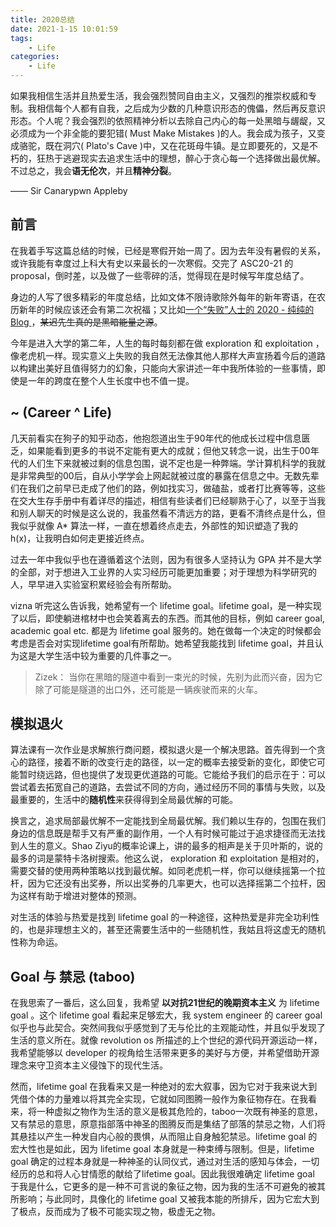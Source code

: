 ```yaml
---
title: 2020总结
date: 2021-1-15 10:01:59
tags:
    - Life
categories:
    - Life
---
```




如果我相信生活并且热爱生活，我会强烈赞同自由主义，又强烈的推崇权威和专制。我相信每个人都有自我，之后成为少数的几种意识形态的傀儡，然后再反意识形态。个人呢？我会强烈的依照精神分析以去除自己内心的每一处黑暗与龌龊，又必须成为一个非全能的要犯错( Must Make Mistakes )的人。我会成为孩子，又变成骆驼，既在洞穴( Plato's Cave )中，又在花斑母牛镇。是立即要死的，又是不朽的，狂热于逃避现实去追求生活中的理想，醉心于贪心每一个选择做出最优解。不过总之，我会**语无伦次**，并且**精神分裂**。

—— Sir Canarypwn Appleby

## 前言

在我着手写这篇总结的时候，已经是寒假开始一周了。因为去年没有暑假的关系，或许我能有幸度过上科大有史以来最长的一次寒假。交完了 ASC20-21 的proposal，倒时差，以及做了一些零碎的活，觉得现在是时候写年度总结了。

身边的人写了很多精彩的年度总结，比如文体不限诗歌除外每年的新年寄语，在农历新年的时候应该还会有第二次祝福；又比如[一个“失败”人士的 2020 - 纯纯的 Blog ](https://blog.zhuangty.com/2020/12/24/2020/#more)，<del>某迟先生真的是黑暗能量之源</del>。

今年是进入大学的第二年，人生的每时每刻都在做 exploration 和 exploitation ，像老虎机一样。现实意义上失败的我自然无法像其他人那样大声宣扬着今后的道路以构建出美好且值得努力的幻象，只能向大家讲述一年中我所体验的一些事情，即使是一年的跨度在整个人生长度中也不值一提。

## ~ (Career ^ Life) 

几天前看实在狗子的知乎动态，他抱怨道出生于90年代的他成长过程中信息匮乏，如果能看到更多的书说不定能有更大的成就；但他又转念一说，出生于00年代的人们生下来就被过剩的信息包围，说不定也是一种弊端。学计算机科学的我就是非常典型的00后，自从小学学会上网起就被过度的暴露在信息之中。无数先辈们在我们之前早已走成了他们的路，例如找实习，做磕盐，或者打比赛等等，这些在交大生存手册中有着详尽的描述，相信有些读者们已经聊熟于心了，以至于当我和别人聊天的时候是这么说的，我虽然看不清远方的路，更看不清终点是什么，但我似乎就像 A* 算法一样，一直在想着终点走去，外部性的知识塑造了我的 h(x)，让我明白如何走更接近终点。

过去一年中我似乎也在遵循着这个法则，因为有很多人坚持认为 GPA 并不是大学的全部，对于想进入工业界的人实习经历可能更加重要；对于理想为科学研究的人，早早进入实验室积累经验会有所帮助。

vizna 听完这么告诉我，她希望有一个 lifetime goal。lifetime goal，是一种实现了以后，即使躺进棺材中也会笑着离去的东西。而其他的目标，例如 career goal, academic goal etc. 都是为 lifetime goal 服务的。她在做每一个决定的时候都会考虑是否会对实现lifetime goal有所帮助。她希望我能找到 lifetime goal，并且认为这是大学生活中较为重要的几件事之一。

> Zizek： 当你在黑暗的隧道中看到一束光的时候，先别为此而兴奋，因为它除了可能是隧道的出口外，还可能是一辆疾驶而来的火车。

## 模拟退火

算法课有一次作业是求解旅行商问题，模拟退火是一个解决思路。首先得到一个贪心的路径，接着不断的改变行走的路径，以一定的概率去接受新的变化，即使它可能暂时绕远路，但也提供了发现更优道路的可能。它能给予我们的启示在于：可以尝试着去拓宽自己的道路，去尝试不同的方向，通过经历不同的事情与失败，以及最重要的，生活中的**随机性**来获得得到全局最优解的可能。

换言之，追求局部最优解不一定能找到全局最优解。我们赖以生存的，包围在我们身边的信息既是帮手又有严重的副作用，一个人有时候可能过于追求捷径而无法找到人生的意义。Shao Ziyu的概率论课上，讲的最多的相声是关于贝叶斯的，说的最多的词是蒙特卡洛树搜索。他这么说， exploration 和 exploitation 是相对的，需要交替的使用两种策略以找到最优解。如同老虎机一样，你可以继续摇第一个拉杆，因为它还没有出奖券，所以出奖券的几率更大，也可以选择摇第二个拉杆，因为这样有助于增进对整体的预测。

对生活的体验与热爱是找到 lifetime goal 的一种途径，这种热爱是非完全功利性的，也是非理想主义的，甚至还需要生活中的一些随机性，我姑且将这虚无的随机性称为命运。

## Goal 与 禁忌 (taboo)

在我思索了一番后，这么回复，我希望 **以对抗21世纪的晚期资本主义** 为 lifetime goal 。这个 lifetime goal 看起来足够宏大，我 system engineer 的 career goal 似乎也与此契合。突然间我似乎感觉到了无与伦比的主观能动性，并且似乎发现了生活的意义所在。就像 revolution os 所描述的上个世纪的源代码开源运动一样，我希望能够以 developer 的视角给生活带来更多的美好与方便，并希望借助开源理念来守卫资本主义侵蚀下的现代生活。

然而，lifetime goal 在我看来又是一种绝对的宏大叙事，因为它对于我来说大到凭借个体的力量难以将其完全实现，它就如同图腾一般作为象征物存在。在我看来，将一种虚拟之物作为生活的意义是极其危险的，taboo一次既有神圣的意思，又有禁忌的意思，原意指部落中神圣的图腾反而是集结了部落的禁忌之物，人们将其悬挂以产生一种发自内心般的畏惧，从而阻止自身触犯禁忌。lifetime goal 的宏大性也是如此，因为 lifetime goal 本身就是一种束缚与限制。但是，lifetime goal 确定的过程本身就是一种神圣的认同仪式，通过对生活的感知与体会，一切经历的总和将人心甘情愿的献给了lifetime goal。因此我很难确定 lifetime goal 于我是什么，它更多的是一种不可言说的象征之物，因为我的生活不可避免的被其所影响；与此同时，具像化的 lifetime goal 又被我本能的所排斥，因为它宏大到了极点，反而成为了极不可能实现之物，极虚无之物。

